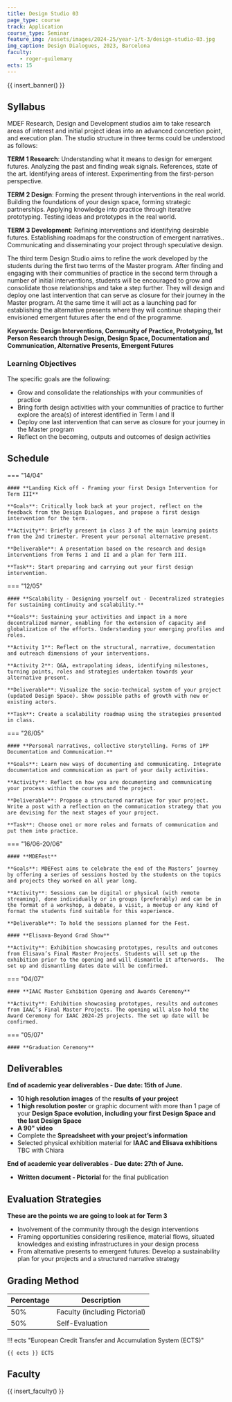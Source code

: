 ```yaml
---
title: Design Studio 03
page_type: course
track: Application
course_type: Seminar
feature_img: /assets/images/2024-25/year-1/t-3/design-studio-03.jpg
img_caption: Design Dialogues, 2023, Barcelona
faculty:
    - roger-guilemany
ects: 15
---
```


{{ insert_banner() }}

## Syllabus

MDEF Research, Design and Development studios aim to take research areas of interest and initial project ideas into an advanced concretion point, and execution plan. The studio structure in three terms could be understood as follows:

**TERM 1 Research**: Understanding what it means to design for emergent futures. Analyzing the past and finding weak signals. References, state of the art. Identifying areas of interest. Experimenting from the first-person perspective.

**TERM 2 Design**: Forming the present through interventions in the real world. Building the foundations of your design space, forming strategic partnerships. Applying knowledge into practice through iterative prototyping. Testing ideas and prototypes in the real world.

**TERM 3 Development**: Refining interventions and identifying desirable futures. Establishing roadmaps for the construction of emergent narratives.. Communicating and disseminating your project through speculative design.

The third term Design Studio aims to refine the work developed by the students during the first two terms of the Master program. After finding and engaging with their  communities of practice in the second term through a number of initial interventions, students will be encouraged to grow and consolidate those relationships and take a step further. They will design and deploy one last intervention that can serve as closure for their journey in the Master program. At the same time it will act as a launching pad for establishing the alternative presents where they will continue shaping their envisioned emergent futures after the end of the programme.

**Keywords: Design Interventions, Community of Practice, Prototyping, 1st Person Research through Design, Design Space, Documentation and Communication, Alternative Presents, Emergent Futures**

### Learning Objectives

The specific goals are the following: 
- Grow and consolidate the relationships with your communities of practice
- Bring forth design activities with your communities of practice to further explore the area(s) of interest identified in Term I and II
- Deploy one last intervention that can serve as closure for your journey in the Master program
- Reflect on the becoming, outputs and outcomes of design activities

## Schedule

=== "14/04"

    #### **Landing Kick off - Framing your first Design Intervention for Term III**

    **Goals**: Critically look back at your project, reflect on the feedback from the Design Dialogues, and propose a first design intervention for the term.

    **Activity**: Briefly present in class 3 of the main learning points from the 2nd trimester. Present your personal alternative present. 

    **Deliverable**: A presentation based on the research and design interventions from Terms I and II and a plan for Term III.

    **Task**: Start preparing and carrying out your first design intervention.

=== "12/05"

    #### **Scalability - Designing yourself out - Decentralized strategies for sustaining continuity and scalability.**

    **Goals**: Sustaining your activities and impact in a more decentralized manner, enabling for the extension of capacity and globalization of the efforts. Understanding your emerging profiles and roles.
    
    **Activity 1**: Reflect on the structural, narrative, documentation and outreach dimensions of your interventions.

    **Activity 2**: Q&A, extrapolating ideas, identifying milestones, turning points, roles and strategies undertaken towards your alternative present.
      
    **Deliverable**: Visualize the socio-technical system of your project (updated Design Space). Show possible paths of growth with new or existing actors.
      
    **Task**: Create a scalability roadmap using the strategies presented in class.

=== "26/05"

    #### **Personal narratives, collective storytelling. Forms of 1PP Documentation and Communication.**

    **Goals**: Learn new ways of documenting and communicating. Integrate documentation and communication as part of your daily activities. 
    
    **Activity**: Reflect on how you are documenting and communicating your process within the courses and the project. 
    
    **Deliverable**: Propose a structured narrative for your project. Write a post with a reflection on the communication strategy that you are devising for the next stages of your project.
    
    **Task**: Choose one1 or more roles and formats of communication and put them into practice. 

=== "16/06-20/06"

    #### **MDEFest**

    **Goals**: MDEFest aims to celebrate the end of the Masters’ journey by offering a series of sessions hosted by the students on the topics and projects they worked on all year long.
    
    **Activity**: Sessions can be digital or physical (with remote streaming), done individually or in groups (preferably) and can be in the format of a workshop, a debate, a visit, a meetup or any kind of format the students find suitable for this experience.

    **Deliverable**: To hold the sessions planned for the Fest.

    #### **Elisava-Beyond Grad Show**

    **Activity**: Exhibition showcasing prototypes, results and outcomes from Elisava’s Final Master Projects. Students will set up the exhibition prior to the opening and will dismantle it afterwords.  The set up and dismantling dates date will be confirmed.

=== "04/07"

    #### **IAAC Master Exhibition Opening and Awards Ceremony**
     
    **Activity**: Exhibition showcasing prototypes, results and outcomes from IAAC’s Final Master Projects. The opening will also hold the Award Ceremony for IAAC 2024-25 projects. The set up date will be confirmed.

=== "05/07"

    #### **Graduation Ceremony**
    

## Deliverables

**End of academic year deliverables - Due date: 15th of June.**

- **10 high resolution images** of the **results of your project**
- **1 high resolution poster** or graphic document with more than 1 page of your **Design Space evolution, including your first Design Space and the last Design Space**
- **A 90" video**
- Complete the **Spreadsheet with your project’s information**
- Selected physical exhibition material for **IAAC and Elisava exhibitions** TBC with Chiara

**End of academic year deliverables - Due date: 27th of June.**

- **Written document - Pictorial** for the final publication

## Evaluation Strategies

**These are the points we are going to look at for Term 3**

- Involvement of the community through the design interventions
- Framing opportunities considering resilience, material flows, situated knowledges and existing infrastructures in your design process
- From alternative presents to emergent futures: Develop a sustainability plan for your projects and a structured narrative strategy


## Grading Method

| Percentage  | Description                                     |
| ----------- | ------------------------------------            |
| 50%         | Faculty (including Pictorial)          |
| 50%         | Self-Evaluation                                 |

!!! ects "European Credit Transfer and Accumulation System (ECTS)"

    {{ ects }} ECTS


## Faculty

{{ insert_faculty() }}

